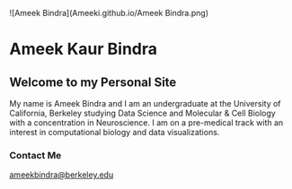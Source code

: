 
![Ameek Bindra](Ameeki.github.io/Ameek Bindra.png)
# Ameek Kaur Bindra

## Welcome to my Personal Site

My name is Ameek Bindra and I am an undergraduate at the University of California, Berkeley studying Data Science and Molecular & Cell Biology with a concentration in Neuroscience. I am on a pre-medical track with an interest in computational biology and data visualizations.

### Contact Me
ameekbindra@berkeley.edu
